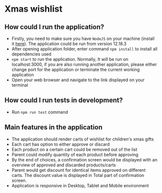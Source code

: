 # Xmas wishlist

## How could I run the application?

- Firstly, you need to make sure you have `NodeJS` on your machine (install it [here](https://nodejs.org/en/)). The application could be run from version 12.18.3
- After opening application folder, enter command `npm install` to install all dependencies used
- `npm start` to run the application. Normally, It will be run on localhost:3000, if you are also running another application, please either change port for the application or terminate the current working application
- Open your web browser and navigate to the link displayed on your terminal

## How could I run tests in development?

- Run `npm run test` command

## Main features in the application

- The application should render carts of wishlist for children's xmas gifts
- Each cart has option to either approve or discard 
- Each product on a certain cart could be removed out of the list
- Parent could modify quantity of each product before approving
- By the end of choices, a confirmation screen would be displayed with an overview of approved and discarded products/carts
- Parent would get discount for identical items approved on different carts. The discount value is displayed in Total part of confirmation screen.
- Application is responsive in Desktop, Tablet and Mobile environment
